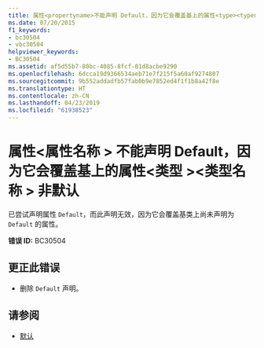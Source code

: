 ```yaml
---
title: 属性<propertyname>不能声明 Default，因为它会覆盖基上的属性<type><typename>非默认
ms.date: 07/20/2015
f1_keywords:
- bc30504
- vbc30504
helpviewer_keywords:
- BC30504
ms.assetid: af5d55b7-80bc-4085-8fcf-01d8acbe9290
ms.openlocfilehash: 6dcca19d9366534aeb71e7f215f5a60af9274807
ms.sourcegitcommit: 9b552addadfb57fab0b9e7852ed4f1f1b8a42f8e
ms.translationtype: HT
ms.contentlocale: zh-CN
ms.lasthandoff: 04/23/2019
ms.locfileid: "61938523"
---
```

# <a name="property-propertyname-cannot-be-declared-default-because-it-overrides-a-property-on-the-base-type-typename-that-is-not-default"></a>属性\<属性名称 > 不能声明 Default，因为它会覆盖基上的属性\<类型 >\<类型名称 > 非默认
已尝试声明属性 `Default`，而此声明无效，因为它会覆盖基类上尚未声明为 `Default` 的属性。  
  
 **错误 ID:** BC30504  
  
## <a name="to-correct-this-error"></a>更正此错误  
  
- 删除 `Default` 声明。  
  
## <a name="see-also"></a>请参阅

- [默认](../../visual-basic/language-reference/modifiers/default.md)
